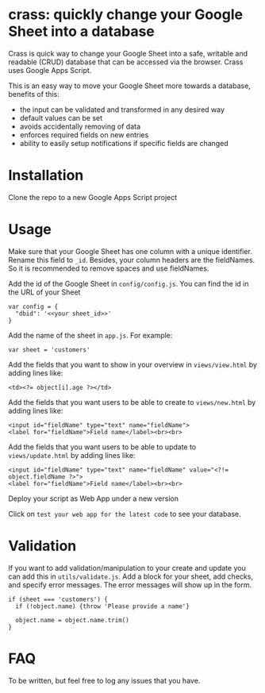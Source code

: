 # crass: quickly change your Google Sheet into a database
Crass is quick way to change your Google Sheet into a safe, writable and readable (CRUD) database that can be accessed via the browser.
Crass uses Google Apps Script.

This is an easy way to move your Google Sheet more towards a database, benefits of this:
* the input can be validated and transformed in any desired way
* default values can be set
* avoids accidentally removing of data
* enforces required fields on new entries
* ability to easily setup notifications if specific fields are changed

# Installation

Clone the repo to a new Google Apps Script project

# Usage

Make sure that your Google Sheet has one column with a unique identifier. Rename this field to `_id`. Besides, your column headers are the fieldNames. So it is recommended to remove spaces and use fieldNames.

Add the id of the Google Sheet in `config/config.js`. You can find the id in the URL of your Sheet

    var config = {
      "dbid": '<<your sheet_id>>'
    }

Add the name of the sheet in `app.js`. For example:

    var sheet = 'customers'

Add the fields that you want to show in your overview in `views/view.html` by adding lines like:

    <td><?= object[i].age ?></td>

Add the fields that you want users to be able to create to `views/new.html` by adding lines like:

    <input id="fieldName" type="text" name="fieldName">
    <label for="fieldName">Field name</label><br><br> 

Add the fields that you want users to be able to update to `views/update.html` by adding lines like:

    <input id="fieldName" type="text" name="fieldName" value="<?!= object.fieldName ?>">
    <label for="fieldName">Field name</label><br><br> 

Deploy your script as Web App under a new version

Click on `test your web app for the latest code` to see your database.

# Validation

If you want to add validation/manipulation to your create and update you can add this in `utils/validate.js`. Add a block for your sheet, add checks, and specify error messages. The error messages will show up in the form.

    if (sheet === 'customers') {
      if (!object.name) {throw 'Please provide a name'}
    
      object.name = object.name.trim()
    }

  # FAQ

  To be written, but feel free to log any issues that you have. 
